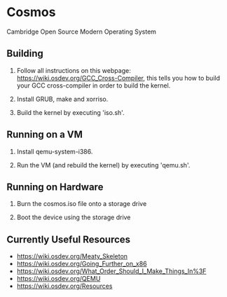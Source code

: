 # Cosmos

Cambridge Open Source Modern Operating System

## Building

1. Follow all instructions on this webpage: https://wiki.osdev.org/GCC_Cross-Compiler, this tells you how to build your GCC cross-compiler in order to build the kernel.

2. Install GRUB, make and xorriso.

3. Build the kernel by executing 'iso.sh'.

## Running on a VM

1. Install qemu-system-i386.

2. Run the VM (and rebuild the kernel) by executing 'qemu.sh'.

## Running on Hardware

1. Burn the cosmos.iso file onto a storage drive

2. Boot the device using the storage drive

## Currently Useful Resources

-   https://wiki.osdev.org/Meaty_Skeleton
-   https://wiki.osdev.org/Going_Further_on_x86
-   https://wiki.osdev.org/What_Order_Should_I_Make_Things_In%3F
-   https://wiki.osdev.org/QEMU
-   https://wiki.osdev.org/Resources
